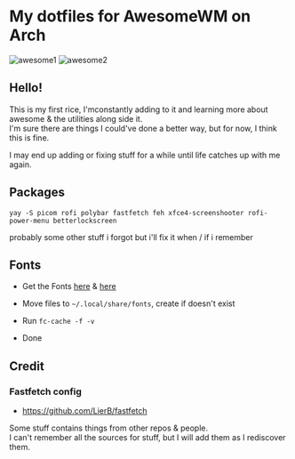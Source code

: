 # My dotfiles for AwesomeWM on Arch
![awesome1](https://fuji.s-ul.eu/7kqrMP6y)
![awesome2](https://fuji.s-ul.eu/mFzfjjhV)

## Hello!
This is my first rice, I'mconstantly adding to it and learning more about awesome & the utilities along side it. \
I'm sure there are things I could've done a better way, but for now, I think this is fine.

I may end up adding or fixing stuff for a while until life catches up with me again.

## Packages
``` yay -S picom rofi polybar fastfetch feh xfce4-screenshooter rofi-power-menu betterlockscreen ``` 

probably some other stuff i forgot but i'll fix it when / if i remember

## Fonts
- Get the Fonts [here](https://www.jetbrains.com/lp/mono/) & [here](https://github.com/ryanoasis/nerd-fonts/releases/download/v3.2.1/JetBrainsMono.zip) 
- Move files to ``` ~/.local/share/fonts ```, create if doesn't exist

- Run ```fc-cache -f -v ``` 

- Done

## Credit

### Fastfetch config
- https://github.com/LierB/fastfetch

Some stuff contains things from other repos & people. \
I can't remember all the sources for stuff, but I will add them as I rediscover them.
